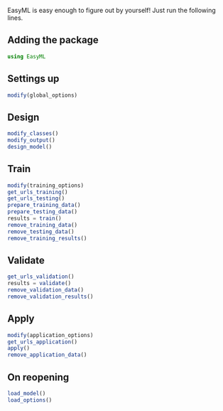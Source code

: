 
EasyML is easy enough to figure out by yourself! Just run the following lines. 

## Adding the package
```julia
using EasyML
```

## Settings up
```julia
modify(global_options)
```

## Design
```julia
modify_classes()
modify_output()
design_model()
```

## Train
```julia
modify(training_options)
get_urls_training()
get_urls_testing()
prepare_training_data()
prepare_testing_data()
results = train()
remove_training_data()
remove_testing_data()
remove_training_results()
```

## Validate
```julia
get_urls_validation()
results = validate()
remove_validation_data()
remove_validation_results()
```

## Apply
```julia
modify(application_options)
get_urls_application()
apply()
remove_application_data()
```

## On reopening
```julia
load_model()
load_options()
```